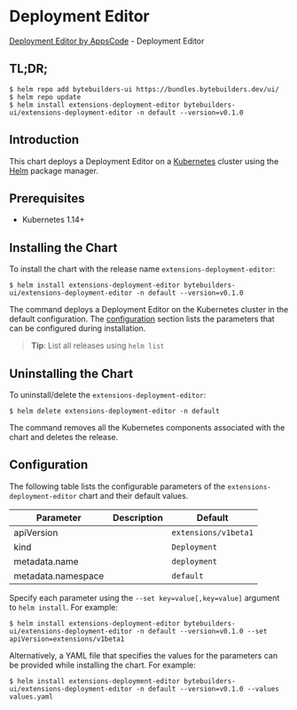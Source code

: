 # Deployment Editor

[Deployment Editor by AppsCode](https://byte.builders) - Deployment Editor

## TL;DR;

```console
$ helm repo add bytebuilders-ui https://bundles.bytebuilders.dev/ui/
$ helm repo update
$ helm install extensions-deployment-editor bytebuilders-ui/extensions-deployment-editor -n default --version=v0.1.0
```

## Introduction

This chart deploys a Deployment Editor on a [Kubernetes](http://kubernetes.io) cluster using the [Helm](https://helm.sh) package manager.

## Prerequisites

- Kubernetes 1.14+

## Installing the Chart

To install the chart with the release name `extensions-deployment-editor`:

```console
$ helm install extensions-deployment-editor bytebuilders-ui/extensions-deployment-editor -n default --version=v0.1.0
```

The command deploys a Deployment Editor on the Kubernetes cluster in the default configuration. The [configuration](#configuration) section lists the parameters that can be configured during installation.

> **Tip**: List all releases using `helm list`

## Uninstalling the Chart

To uninstall/delete the `extensions-deployment-editor`:

```console
$ helm delete extensions-deployment-editor -n default
```

The command removes all the Kubernetes components associated with the chart and deletes the release.

## Configuration

The following table lists the configurable parameters of the `extensions-deployment-editor` chart and their default values.

|     Parameter      | Description |       Default        |
|--------------------|-------------|----------------------|
| apiVersion         |             | `extensions/v1beta1` |
| kind               |             | `Deployment`         |
| metadata.name      |             | `deployment`         |
| metadata.namespace |             | `default`            |


Specify each parameter using the `--set key=value[,key=value]` argument to `helm install`. For example:

```console
$ helm install extensions-deployment-editor bytebuilders-ui/extensions-deployment-editor -n default --version=v0.1.0 --set apiVersion=extensions/v1beta1
```

Alternatively, a YAML file that specifies the values for the parameters can be provided while
installing the chart. For example:

```console
$ helm install extensions-deployment-editor bytebuilders-ui/extensions-deployment-editor -n default --version=v0.1.0 --values values.yaml
```

